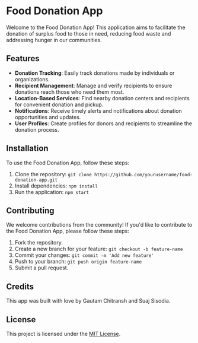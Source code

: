 # Food Donation App

Welcome to the Food Donation App! This application aims to facilitate the donation of surplus food to those in need, reducing food waste and addressing hunger in our communities.

## Features

- **Donation Tracking**: Easily track donations made by individuals or organizations.
- **Recipient Management**: Manage and verify recipients to ensure donations reach those who need them most.
- **Location-Based Services**: Find nearby donation centers and recipients for convenient donation and pickup.
- **Notifications**: Receive timely alerts and notifications about donation opportunities and updates.
- **User Profiles**: Create profiles for donors and recipients to streamline the donation process.

## Installation

To use the Food Donation App, follow these steps:

1. Clone the repository: `git clone https://github.com/yourusername/food-donation-app.git`
2. Install dependencies: `npm install`
3. Run the application: `npm start`

## Contributing

We welcome contributions from the community! If you'd like to contribute to the Food Donation App, please follow these steps:

1. Fork the repository.
2. Create a new branch for your feature: `git checkout -b feature-name`
3. Commit your changes: `git commit -m 'Add new feature'`
4. Push to your branch: `git push origin feature-name`
5. Submit a pull request.

## Credits

This app was built with love by Gautam Chitransh and Suaj Sisodia.

## License

This project is licensed under the [MIT License](LICENSE).
